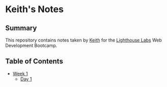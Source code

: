 # Keith's Notes

## Summary

This repository contains notes taken by [Keith](https://github.com/kong5000) for the [Lighthouse Labs](https://www.lighthouselabs.ca/) Web Development Bootcamp.

## Table of Contents
* [Week 1](/Week_1)
  * [Day 1](/Week_1/Day_1)